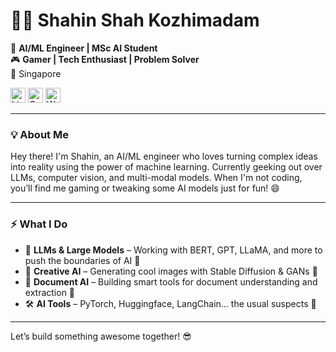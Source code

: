 # 👨‍💻 Shahin Shah Kozhimadam

🚀 **AI/ML Engineer | MSc AI Student**  
🎮 **Gamer | Tech Enthusiast | Problem Solver**  
📍 Singapore  

[<img src="https://img.icons8.com/color/48/000000/linkedin.png" alt="LinkedIn" width="24" height="24">](https://www.linkedin.com/in/shahin-shah-28209a69/)
[<img src="https://img.icons8.com/color/48/000000/gmail-new.png" alt="Gmail" width="24" height="24">](mailto:shahinshahkm@gmail.com)
[<img src="https://img.icons8.com/color/48/000000/domain.png" alt="Website" width="24" height="24">](https://shahinkm.github.io/Portfolio-React/)

---

### 💡 About Me
Hey there! I'm Shahin, an AI/ML engineer who loves turning complex ideas into reality using the power of machine learning. Currently geeking out over LLMs, computer vision, and multi-modal models. When I'm not coding, you’ll find me gaming or tweaking some AI models just for fun! 😄

---

### ⚡ What I Do
- 🧠 **LLMs & Large Models** – Working with BERT, GPT, LLaMA, and more to push the boundaries of AI 🤖
- 🎨 **Creative AI** – Generating cool images with Stable Diffusion & GANs 🎨
- 📄 **Document AI** – Building smart tools for document understanding and extraction 📝
- 🛠 **AI Tools** – PyTorch, Huggingface, LangChain… the usual suspects 🔧

---

Let’s build something awesome together! 😎
